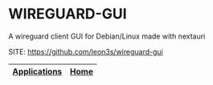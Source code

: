 # WIREGUARD-GUI

 A wireguard client GUI for Debian/Linux made with nextauri

 SITE: https://github.com/leon3s/wireguard-gui

 | [Applications](https://portable-linux-apps.github.io/apps.html) | [Home](https://portable-linux-apps.github.io)
 | --- | --- |
